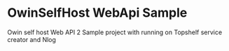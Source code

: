 # OwinSelfHost WebApi Sample
Owin self host Web API 2 Sample project with running on Topshelf service creator and Nlog
